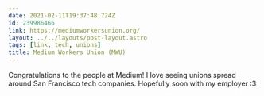 ```yaml
---
date: 2021-02-11T19:37:48.724Z
id: 239986466
link: https://mediumworkersunion.org/
layout: ../../layouts/post-layout.astro
tags: [link, tech, unions]
title: Medium Workers Union (MWU)
---
```


Congratulations to the people at Medium! I love seeing unions spread around San Francisco tech companies. Hopefully soon with my employer :3
